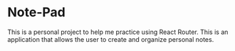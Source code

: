 # Note-Pad
This is a personal project to help me practice using React Router. This is an application that allows the user to create and organize personal notes. 
